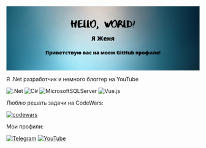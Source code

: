 
<img align="center" src="https://github.com/John13292/John13292/blob/main/1Hello%2C%20World!.png">

Я .Net разработчик и немного блоггер на YouTube

![.Net](https://img.shields.io/badge/.NET-5C2D91?style=for-the-badge&logo=.net&logoColor=white) ![C#](https://img.shields.io/badge/c%23-%23239120.svg?style=for-the-badge&logo=c-sharp&logoColor=white) ![MicrosoftSQLServer](https://img.shields.io/badge/Microsoft%20SQL%20Sever-CC2927?style=for-the-badge&logo=microsoft%20sql%20server&logoColor=white) ![Vue.js](https://img.shields.io/badge/vuejs-%2335495e.svg?style=for-the-badge&logo=vuedotjs&logoColor=%234FC08D)

Люблю решать задачи на CodeWars: 

[![codewars](https://www.codewars.com/users/eugene13292/badges/large)](https://www.codewars.com/users/eugene13292)  

Мои профили:

<a href="https://t.me/Eugene13292" target="_blank">![Telegram](https://img.shields.io/badge/Telegram-2CA5E0?style=for-the-badge&logo=telegram&logoColor=white)</a> 
<a href="https://www.youtube.com/channel/UCBgYKanOCYfUcubFibI2FgQ" target="_blank">![YouTube](https://img.shields.io/badge/YouTube-%23FF0000.svg?style=for-the-badge&logo=YouTube&logoColor=white)</a> 
